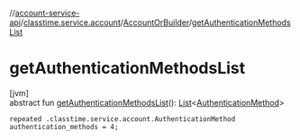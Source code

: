 //[account-service-api](../../../index.md)/[classtime.service.account](../index.md)/[AccountOrBuilder](index.md)/[getAuthenticationMethodsList](get-authentication-methods-list.md)

# getAuthenticationMethodsList

[jvm]\
abstract fun [getAuthenticationMethodsList](get-authentication-methods-list.md)(): [List](https://docs.oracle.com/javase/8/docs/api/java/util/List.html)&lt;[AuthenticationMethod](../-authentication-method/index.md)&gt;

`repeated .classtime.service.account.AuthenticationMethod authentication_methods = 4;`
